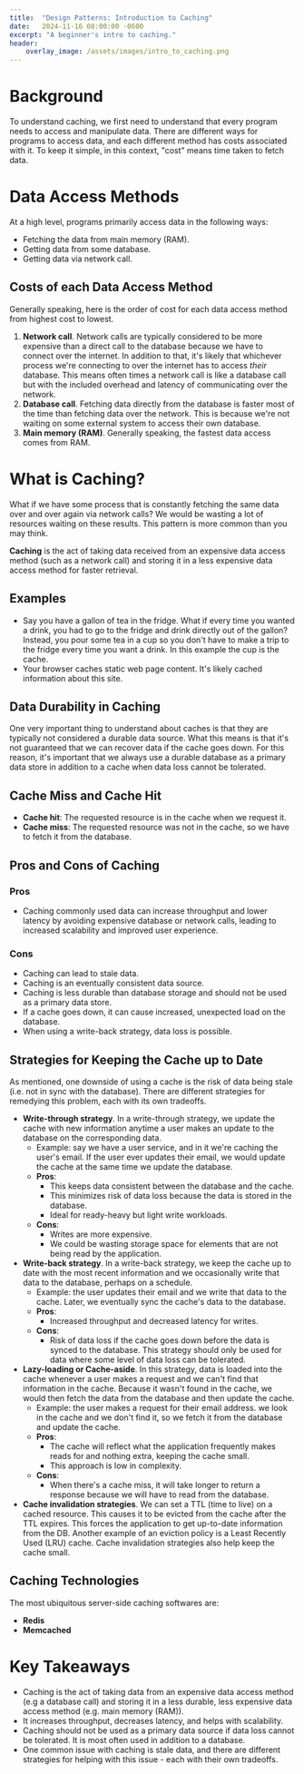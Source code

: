 ```yaml
---
title:  "Design Patterns: Introduction to Caching"
date:   2024-11-16 08:00:00 -0600
excerpt: "A beginner's intro to caching."
header:
    overlay_image: /assets/images/intro_to_caching.png
---
```

# Background
To understand caching, we first need to understand that every program needs to access and manipulate data. There are different ways for programs to access data, and each different method has costs associated with it. To keep it simple, in this context, "cost" means time taken to fetch data.

# Data Access Methods
At a high level, programs primarily access data in the following ways:
- Fetching the data from main memory (RAM).
- Getting data from some database.
- Getting data via network call.

## Costs of each Data Access Method
Generally speaking, here is the order of cost for each data access method from highest cost to lowest.
1. **Network call**. Network calls are typically considered to be more expensive than a direct call to the database because we have to connect over the internet. In addition to that, it's likely that whichever process we're connecting to over the internet has to access _their_ database. This means often times a network call is like a database call but with the included overhead and latency of communicating over the network.
2. **Database call**. Fetching data directly from the database is faster most of the time than fetching data over the network. This is because we're not waiting on some external system to access their own database.
3. **Main memory (RAM)**. Generally speaking, the fastest data access comes from RAM.

# What is Caching?
What if we have some process that is constantly fetching the same data over and over again via network calls? We would be wasting a lot of resources waiting on these results. This pattern is more common than you may think. 

**Caching** is the act of taking data received from an expensive data access method (such as a network call) and storing it in a less expensive data access method for faster retrieval. 

## Examples
- Say you have a gallon of tea in the fridge. What if every time you wanted a drink, you had to go to the fridge and drink directly out of the gallon? Instead, you pour some tea in a cup so you don't have to make a trip to the fridge every time you want a drink. In this example the cup is the cache. 
- Your browser caches static web page content. It's likely cached information about this site.

## Data Durability in Caching
One very important thing to understand about caches is that they are typically not considered a durable data source. What this means is that it's not guaranteed that we can recover data if the cache goes down. For this reason, it's important that we always use a durable database as a primary data store in addition to a cache when data loss cannot be tolerated. 

## Cache Miss and Cache Hit
- **Cache hit**: The requested resource is in the cache when we request it.
- **Cache miss**: The requested resource was not in the cache, so we have to fetch it from the database.

## Pros and Cons of Caching

### Pros
- Caching commonly used data can increase throughput and lower latency by avoiding expensive database or network calls, leading to increased scalability and improved user experience.

### Cons
- Caching can lead to stale data.
- Caching is an eventually consistent data source.
- Caching is less durable than database storage and should not be used as a primary data store.
- If a cache goes down, it can cause increased, unexpected load on the database.
- When using a write-back strategy, data loss is possible. 

## Strategies for Keeping the Cache up to Date
As mentioned, one downside of using a cache is the risk of data being stale (i.e. not in sync with the database). There are different strategies for remedying this problem, each with its own tradeoffs. 

- **Write-through strategy**. In a write-through strategy, we update the cache with new information anytime a user makes an update to the database on the corresponding data.
    - Example: say we have a user service, and in it we're caching the user's email. If the user ever updates their email, we would update the cache at the same time we update the database. 
    - **Pros**: 
        - This keeps data consistent between the database and the cache.
        - This minimizes risk of data loss because the data is stored in the database.
        - Ideal for ready-heavy but light write workloads.
    - **Cons**:
        - Writes are more expensive. 
        - We could be wasting storage space for elements that are not being read by the application.
- **Write-back strategy**. In a write-back strategy, we keep the cache up to date with the most recent information and we occasionally write that data to the database, perhaps on a schedule.
    - Example: the user updates their email and we write that data to the cache. Later, we eventually sync the cache's data to the database. 
    - **Pros**:
        - Increased throughput and decreased latency for writes.
    - **Cons**:
        - Risk of data loss if the cache goes down before the data is synced to the database. This strategy should only be used for data where some level of data loss can be tolerated. 
- **Lazy-loading or Cache-aside**. In this strategy, data is loaded into the cache whenever a user makes a request and we can't find that information in the cache. Because it wasn't found in the cache, we would then fetch the data from the database and then update the cache.
    - Example: the user makes a request for their email address. we look in the cache and we don't find it, so we fetch it from the database and update the cache.
    - **Pros**:
        - The cache will reflect what the application frequently makes reads for and nothing extra, keeping the cache small.
        - This approach is low in complexity. 
    - **Cons**:
        - When there's a cache miss, it will take longer to return a response because we will have to read from the database. 
- **Cache invalidation strategies**. We can set a TTL (time to live) on a cached resource. This causes it to be evicted from the cache after the TTL expires. This forces the application to get up-to-date information from the DB. Another example of an eviction policy is a Least Recently Used (LRU) cache. Cache invalidation strategies also help keep the cache small.


## Caching Technologies
The most ubiquitous server-side caching softwares are:
- **Redis**
- **Memcached** 

# Key Takeaways
- Caching is the act of taking data from an expensive data access method (e.g a database call) and storing it in a less durable, less expensive data access method (e.g. main memory (RAM)).
- It increases throughput, decreases latency, and helps with scalability. 
- Caching should not be used as a primary data source if data loss cannot be tolerated. It is most often used in addition to a database. 
- One common issue with caching is stale data, and there are different strategies for helping with this issue - each with their own tradeoffs.